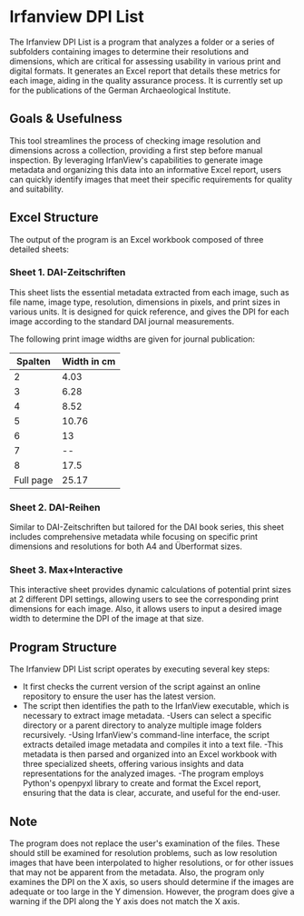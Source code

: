 # Irfanview DPI List

The Irfanview DPI List is a program that analyzes a folder or a series of subfolders containing images to determine their resolutions and dimensions, which are critical for assessing usability in various print and digital formats. It generates an Excel report that details these metrics for each image, aiding in the quality assurance process. It is currently set up for the publications of the German Archaeological Institute.

## Goals & Usefulness

This tool streamlines the process of checking image resolution and dimensions across a collection, providing a first step before manual inspection. By leveraging IrfanView's capabilities to generate image metadata and organizing this data into an informative Excel report, users can quickly identify images that meet their specific requirements for quality and suitability.

## Excel Structure

The output of the program is an Excel workbook composed of three detailed sheets:

### Sheet 1. DAI-Zeitschriften

This sheet lists the essential metadata extracted from each image, such as file name, image type, resolution, dimensions in pixels, and print sizes in various units. It is designed for quick reference, and gives the DPI for each image according to the standard DAI journal measurements.

The following print image widths are given for journal publication:

|Spalten|Width in cm|
|----------|----------|
|2|4.03|
|3|6.28|
|4|8.52|
|5|10.76|
|6|13|
|7|--|
|8|17.5|
|Full page|25.17|

### Sheet 2. DAI-Reihen

Similar to DAI-Zeitschriften but tailored for the DAI book series, this sheet includes comprehensive metadata while focusing on specific print dimensions and resolutions for both A4 and Überformat sizes.

### Sheet 3. Max+Interactive

This interactive sheet provides dynamic calculations of potential print sizes at 2 different DPI settings, allowing users to see the corresponding print dimensions for each image. Also, it allows users to input a desired image width to determine the DPI of the image at that size.

## Program Structure

The Irfanview DPI List script operates by executing several key steps:

- It first checks the current version of the script against an online repository to ensure the user has the latest version.
- The script then identifies the path to the IrfanView executable, which is necessary to extract image metadata.
-Users can select a specific directory or a parent directory to analyze multiple image folders recursively.
-Using IrfanView's command-line interface, the script extracts detailed image metadata and compiles it into a text file.
-This metadata is then parsed and organized into an Excel workbook with three specialized sheets, offering various insights and data representations for the analyzed images.
-The program employs Python's openpyxl library to create and format the Excel report, ensuring that the data is clear, accurate, and useful for the end-user.

## Note

The program does not replace the user's examination of the files. These should still be examined for resolution problems, such as low resolution images that have been interpolated to higher resolutions, or for other issues that may not be apparent from the metadata. Also, the program only examines the DPI on the X axis, so users should determine if the images are adequate or too large in the Y dimension. However, the program does give a warning if the DPI along the Y axis does not match the X axis.
